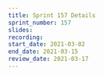 ```yaml
---
title: Sprint 157 Details
sprint_number: 157
slides:
recording:
start_date: 2021-03-02
end_date: 2021-03-15
review_date: 2021-03-17
---
```

